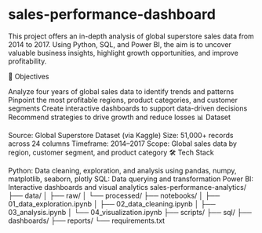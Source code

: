 # sales-performance-dashboard
This project offers an in-depth analysis of global superstore sales data from 2014 to 2017. Using Python, SQL, and Power BI, the aim is to uncover valuable business insights, highlight growth opportunities, and improve profitability.

🎯 Objectives

Analyze four years of global sales data to identify trends and patterns
Pinpoint the most profitable regions, product categories, and customer segments
Create interactive dashboards to support data-driven decisions
Recommend strategies to drive growth and reduce losses
📊 Dataset

Source: Global Superstore Dataset (via Kaggle)
Size: 51,000+ records across 24 columns
Timeframe: 2014–2017
Scope: Global sales data by region, customer segment, and product category
🛠️ Tech Stack

Python: Data cleaning, exploration, and analysis using pandas, numpy, matplotlib, seaborn, plotly
SQL: Data querying and transformation
Power BI: Interactive dashboards and visual analytics
sales-performance-analytics/
├── data/
│   ├── raw/
│   └── processed/
├── notebooks/
│   ├── 01_data_exploration.ipynb
│   ├── 02_data_cleaning.ipynb
│   ├── 03_analysis.ipynb
│   └── 04_visualization.ipynb
├── scripts/
├── sql/
├── dashboards/
├── reports/
└── requirements.txt


